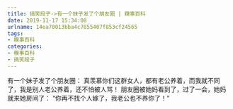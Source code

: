 ```yaml
---
title: 搞笑段子->有一个妹子发了个朋友圈 | 糗事百科
date: 2019-11-17 15:34:08
urlname: 14ea70013bba4c7855407f853cf24565
tags: 
- 糗事百科
categories:
- 糗事百科
- 搞笑段子
---
```

有一个妹子发了个朋友圈： 真羡慕你们这群女人，都有老公养着，而我就不同了，我是别人老公养着，还不怕被人骂！ 朋友圈被她妈看到了，过了一会，她妈就来她房间了： “你再不找个人嫁了，我老公也不养你了！”


